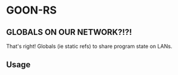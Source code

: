 # GOON-RS
## GLOBALS ON OUR NETWORK?!?!
That's right! Globals (ie static refs) to share program state on LANs.

## Usage


